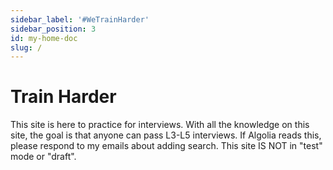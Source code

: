 ```yaml
---
sidebar_label: '#WeTrainHarder'
sidebar_position: 3
id: my-home-doc
slug: /
---
```

# Train Harder

This site is here to practice for interviews. With all the knowledge on this site, the goal is that anyone can pass L3-L5 interviews. If Algolia reads this, please respond to my emails about adding search. This site IS NOT in "test" mode or "draft". 
